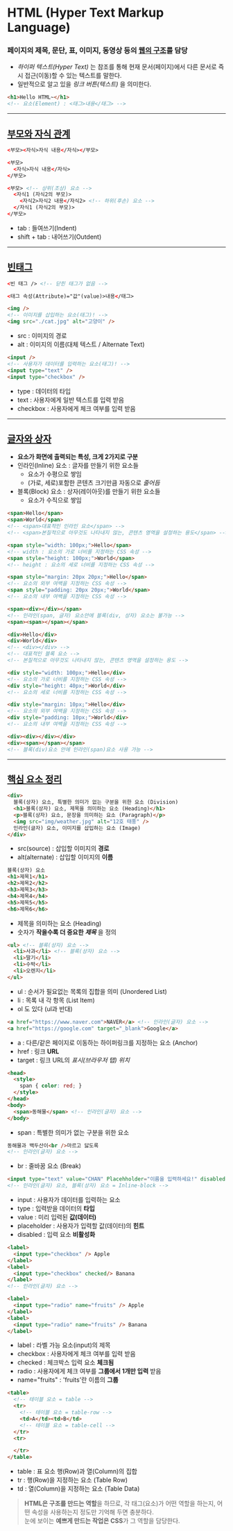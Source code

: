 # HTML (Hyper Text Markup Language)
### 페이지의 제목, 문단, 표, 이미지, 동영상 등의 <u>웹의 구조</u>를 담당
- _하이퍼 텍스트(Hyper Text)_ 는 참조를 통해 현재 문서(페이지)에서 다른 문서로 즉시 접근(이동)할 수 있는 텍스트를 말한다.
- 일반적으로 알고 있을 _링크 버튼(텍스트)_ 을 의미한다.
```html
<h1>Hello HTML~</h1>
<!-- 요소(Element) : <태그>내용</태그> -->
```

----

## <a href="https://github.com/dudcks5477/Front-end/tree/master/HTML/ex1.html">부모와 자식 관계</a>
```html
<부모><자식>자식 내용</자식></부모>

<부모>
  <자식>자식 내용</자식>
</부모>

<부모> <!-- 상위(조상) 요소 -->
  <자식1 (자식2의 부모)>
    <자식2>자식2 내용</자식2> <!-- 하위(후손) 요소 -->
  </자식1 (자식2의 부모)>
</부모>
```
- tab : 들여쓰기(Indent)
- shift + tab : 내어쓰기(Outdent)

----

## <a href="https://github.com/dudcks5477/Front-end/tree/master/HTML/ex2.html">빈태그</a>

```html
<빈 태그 /> <!-- 닫힌 태그가 없음 -->

<태그 속성(Attribute)="값"(value)>내용</태그>

<img />
<!-- 이미지를 삽입하는 요소(태그)! -->
<img src="./cat.jpg" alt="고양이" />
```
- src : 이미지의 경로
- alt : 이미지의 이름(대체 텍스트 / Alternate Text)
```html
<input />
<!-- 사용자가 데이터를 입력하는 요소(태그)! -->
<input type="text" />
<input type="checkbox" />
```
- type : 데이터의 타입
- text : 사용자에게 일반 텍스트를 입력 받음
- checkbox : 사용자에게 체크 여부를 입력 받음

----

## <a href="https://github.com/dudcks5477/Front-end/tree/master/HTML/ex3.html">글자와 상자</a>
- **요소가 화면에 출력되는 특성, 크게 2가지로 구분**
- 인라인(Inline) 요소 : 글자를 만들기 위한 요소들
  - 요소가 수평으로 쌓임
  - (가로, 세로)포함한 콘텐츠 크기만큼 자동으로 _줄어듬_
- 블록(Block) 요소 : 상자(레이아웃)를 만들기 위한 요소들
  - 요소가 수직으로 쌓임
```html
<span>Hello</span>
<span>World</span>
<!-- <span>대표적인 인라인 요소</span> -->
<!-- <span>본질적으로 아무것도 나타내지 않는, 콘텐츠 영역을 설정하는 용도</span> -->

<span style="width: 100px;">Hello</span>
<!-- width : 요소의 가로 너비를 지정하는 CSS 속성 -->
<span style="height: 100px;">World</span>
<!-- height : 요소의 세로 너비를 지정하는 CSS 속성 -->

<span style="margin: 20px 20px;">Hello</span>
<!-- 요소의 외부 여백을 지정하는 CSS 속성 -->
<span style="padding: 20px 20px;">World</span>
<!-- 요소의 내부 여백을 지정하는 CSS 속성 -->

<span><div></div></span>
<!-- 인라인(span, 글자) 요소안에 블록(div, 상자) 요소는 불가능 -->
<span><span></span></span>

<div>Hello</div>
<div>World</div>
<!-- <div></div> -->
<!-- 대표적인 블록 요소 -->
<!-- 본질적으로 아무것도 나타내지 않는, 콘텐츠 영역을 설정하는 용도 -->

<div style="width: 100px;">Hello</div>
<!-- 요소의 가로 너비를 지정하는 CSS 속성 -->
<div style="height: 40px;">World</div>
<!-- 요소의 세로 너비를 지정하는 CSS 속성 -->

<div style="margin: 10px;">Hello</div>
<!-- 요소의 외부 여백을 지정하는 CSS 속성 -->
<div style="padding: 10px;">World</div>
<!-- 요소의 내부 여백을 지정하는 CSS 속성 -->

<div><div></div></div>
<div><span></span></span>
<!-- 블록(div)요소 안에 인라인(span)요소 사용 가능 -->
```

----

## <a href="https://github.com/dudcks5477/Front-end/tree/master/HTML/ex4.html">핵심 요소 정리</a>
```html
<div>
  블록(상자) 요소, 특별한 의미가 없는 구분을 위한 요소 (Division)
  <h1>블록(상자) 요소, 제목을 의미하는 요소 (Heading)</h1>
  <p>블록(상자) 요소, 문장을 의미하는 요소 (Paragraph)</p>
  <img src="img/weather.jpg" alt="12호 태풍" />
  인라인(글자) 요소, 이미지를 삽입하는 요소 (Image)
</div>
```
- src(source) : 삽입할 이미지의 **경로**
- alt(alternate) : 삽입할 이미지의 **이름**

```html
블록(상자) 요소
<h1>제목1</h1>
<h2>제목2</h2>
<h3>제목3</h3>
<h4>제목4</h4>
<h5>제목5</h5>
<h6>제목6</h6>
```
- 제목을 의미하는 요소 (Heading)
- 숫자가 **작을수록 더 중요한 _제목_** 을 정의

```html
<ul> <!-- 블록(상자) 요소 -->
  <li>사과</li> <!-- 블록(상자) 요소 -->
  <li>딸기</li>
  <li>수박</li>
  <li>오렌지</li>
</ul>
```
- ul : 순서가 필요없는 목록의 집합을 의미 (Unordered List)
- li : 목록 내 각 항목 (List Item)
- ol 도 있다 (ul과 반대)

```html
<a href="https://www.naver.com">NAVER</a> <!-- 인라인(글자) 요소 -->
<a href="https://google.com" target="_blank">Google</a>
```
- a : 다른/같은 페이지로 이동하는 하이퍼링크를 지정하는 요소 (Anchor)
- href : 링크 **URL**
- target : 링크 URL의 _표시(브라우저 탭) 위치_

```html
<head>
  <style>
    span { color: red; }
  </style>
</head>
<body>
  <span>동해물</span> <!-- 인라인(글자) 요소 -->
</body>
```
- span : 특별한 의미가 없는 구분을 위한 요소

```html
동해물과 백두산이<br />마르고 닳도록
<!-- 인라인(글자) 요소 -->
```
- br : 줄바꿈 요소 (Break)

```html
<input type="text" value="CHAN" Placehholder="이름을 입력하세요!" disabled />
<!-- 인라인(글자) 요소, 블록(상자) 요소 = Inline-block -->
```
- input : 사용자가 데이터를 입력하는 요소
- type : 입력받을 데이터의 **타입**
- value : 미리 입력된 **값(데이터)**
- placeholder : 사용자가 입력할 값(데이터)의 **힌트**
- disabled : 입력 요소 **비활성화**

```html
<label>
  <input type="checkbox" /> Apple
</label>
<label>
  <input type="checkbox" checked/> Banana
</label>
<!-- 인라인(글자) 요소 -->

<label>
  <input type="radio" name="fruits" /> Apple
</label>
<label>
  <input type="radio" name="fruits" /> Banana
</label>
```
- label : 라벨 가능 요소(input)의 제목
- checkbox : 사용자에게 체크 여부를 입력 받음
- checked : 체크박스 입력 요소 **체크됨**
- radio : 사용자에게 체크 여부를 **그룹에서 1개만 입력** 받음
- name="fruits" : 'fruits'란 이름의 **그룹**

```html
<table>
  <!-- 테이블 요소 = table -->
  <tr>
    <!-- 테이블 요소 = table-row -->
    <td>A</td><td>B</td>
    <!-- 테이블 요소 = table-cell -->
  </tr>
  <tr>

  </tr>
</table>
```
- table : 표 요소 행(Row)과 열(Column)의 집합
- tr : 행(Row)을 지정하는 요소 (Table Row)
- td : 열(Column)을 지정하는 요소 (Table Data)

> **HTML은 구조를 만드는 역할**을 하므로, 각 태그(요소)가 어떤 역할을 하는지, 어떤 속성을 사용하는지 정도만 기억해 두면 충분하다. <br>
눈에 보이는 **예쁘게 만드는 작업은 CSS**가 그 역할을 담당한다.